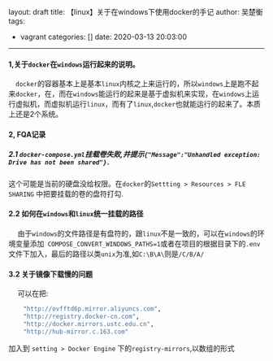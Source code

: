 layout: draft
title: 【linux】关于在windows下使用docker的手记
author: 吴楚衡
tags:
  - vagrant
categories: []
date: 2020-03-13 20:03:00
---
#### 1,关于`docker`在`windows`运行起来的说明。
&emsp;`docker`的容器基本上是基本`linux`内核之上来运行的，所以`windows`上是跑不起来`docker`，在，而在`windows`能运行的起来是基于虚拟机来实现，在`windows`上运行虚拟机，而虚拟机运行`linux`，而有了`linux`,`docker`也就能运行的起来了。本质上还是2个系统。
<!--more-->

#### 2, FQA记录

##### 2.1 `docker-compose.yml`挂载卷失败,并提示`{"Message":"Unhandled exception: Drive has not been shared"}.`
这个可能是当前的硬盘没给权限。在`docker`的`
Settting > Resources > FLE SHARING ` 中把要挂载的卷的盘符打勾.
#### 2.2 如何在`windows`和`linux`统一挂载的路径
&emsp; 由于`windows`的文件路径是有盘符的，跟`linux`不是一致的，可以在`windows`的环境变量添加` COMPOSE_CONVERT_WINDOWS_PATHS=1`或者在项目的根据目录下的`.env`文件下加入，最后的路径以类`unix`为准,如`C:\B\A\`则是`/C/B/A/`

#### 3.2 关于镜像下载慢的问题
&emsp; 可以在把:
``` bash
    "http://ovfftd6p.mirror.aliyuncs.com",
    "http://registry.docker-cn.com",
    "http://docker.mirrors.ustc.edu.cn",
    "http://hub-mirror.c.163.com"
```
加入到 `setting > Docker Engine` 下的`registry-mirrors`,以数组的形式